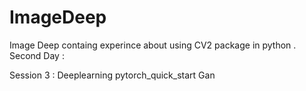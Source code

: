 # ImageDeep  
Image Deep containg experince about using CV2 package in python .</br> 
Second Day :     
     
  
 Session 3 : Deeplearning
      pytorch_quick_start 
 Gan
